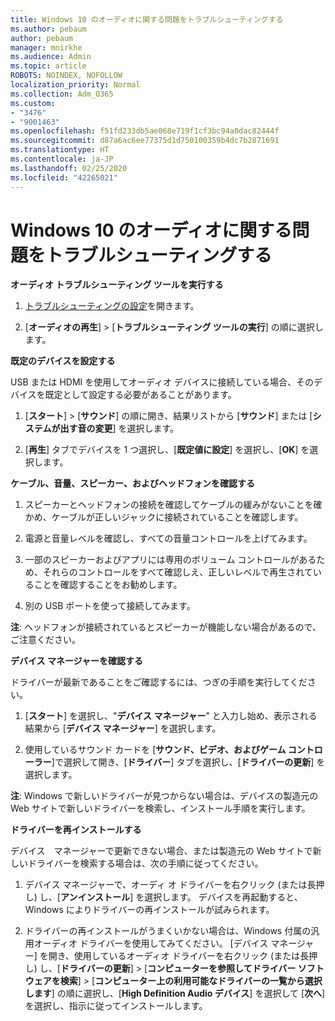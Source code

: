 ```yaml
---
title: Windows 10 のオーディオに関する問題をトラブルシューティングする
ms.author: pebaum
author: pebaum
manager: mnirkhe
ms.audience: Admin
ms.topic: article
ROBOTS: NOINDEX, NOFOLLOW
localization_priority: Normal
ms.collection: Adm_O365
ms.custom:
- "3476"
- "9001463"
ms.openlocfilehash: f51fd233db5ae068e719f1cf3bc94a0dac82444f
ms.sourcegitcommit: d87a6ac6ee77375d1d750100359b4dc7b2871691
ms.translationtype: HT
ms.contentlocale: ja-JP
ms.lasthandoff: 02/25/2020
ms.locfileid: "42265021"
---
```

# <a name="troubleshooting-audio-issues-in-windows-10"></a>Windows 10 のオーディオに関する問題をトラブルシューティングする

**オーディオ トラブルシューティング ツールを実行する**

1.  [トラブルシューティングの設定](ms-settings:troubleshoot)を開きます。

2.  [**オーディオの再生**] > [**トラブルシューティング ツールの実行**] の順に選択します。

**既定のデバイスを設定する**

USB または HDMI を使用してオーディオ デバイスに接続している場合、そのデバイスを既定として設定する必要があることがあります。

1. [**スタート**]  >  [**サウンド**] の順に開き、結果リストから [**サウンド**] または [**システムが出す音の変更**] を選択します。

2.  [**再生**] タブでデバイスを 1 つ選択し、[**既定値に設定**] を選択し、[**OK**] を選択します。

**ケーブル、音量、スピーカー、およびヘッドフォンを確認する**

1. スピーカーとヘッドフォンの接続を確認してケーブルの緩みがないことを確かめ、ケーブルが正しいジャックに接続されていることを確認します。

2. 電源と音量レベルを確認し、すべての音量コントロールを上げてみます。

3. 一部のスピーカーおよびアプリには専用のボリューム コントロールがあるため、それらのコントロールをすべて確認しえ、正しいレベルで再生されていることを確認することをお勧めします。

4. 別の USB ポートを使って接続してみます。

**注**: ヘッドフォンが接続されているとスピーカーが機能しない場合があるので、ご注意ください。

**デバイス マネージャーを確認する**

ドライバーが最新であることをご確認するには、つぎの手順を実行してください。

1. [**スタート**] を選択し、"**デバイス マネージャー**" と入力し始め、表示される結果から [**デバイス マネージャー**] を選択します。

2. 使用しているサウンド カードを [**サウンド、ビデオ、およびゲーム コントローラー**]で選択して開き、[**ドライバー**] タブを選択し、[**ドライバーの更新**] を選択します。

**注**: Windows で新しいドライバーが見つからない場合は、デバイスの製造元の Web サイトで新しいドライバーを検索し、インストール手順を実行します。

**ドライバーを再インストールする**

デバイス　マネージャーで更新できない場合、または製造元の Web サイトで新しいドライバーを検索する場合は、次の手順に従ってください。

1. デバイス マネージャーで、オーディ オ ドライバーを右クリック (または長押し) し、[**アンインストール**] を選択します。 デバイスを再起動すると、Windows によりドライバーの再インストールが試みられます。

2. ドライバーの再インストールがうまくいかない場合は、Windows 付属の汎用オーディオ ドライバーを使用してみてください。 [デバイス マネージャー] を開き、使用しているオーディオ ドライバーを右クリック (または長押し) し、[**ドライバーの更新**] > [**コンピューターを参照してドライバー ソフトウェアを検索**] > [**コンピューター上の利用可能なドライバーの一覧から選択します**] の順に選択し、[**High Definition Audio デバイス**] を選択して [**次へ**] を選択し、指示に従ってインストールします。
